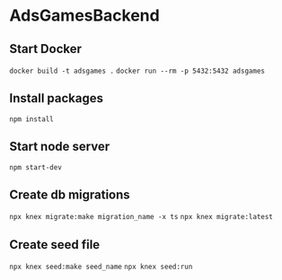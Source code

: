 # AdsGamesBackend

## Start Docker

`docker build -t adsgames .`
`docker run --rm -p 5432:5432 adsgames`

## Install packages

`npm install`

## Start node server

`npm start-dev`

## Create db migrations

`npx knex migrate:make migration_name -x ts`
`npx knex migrate:latest`

## Create seed file

`npx knex seed:make seed_name`
`npx knex seed:run`
